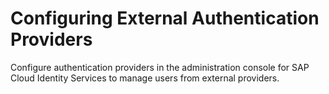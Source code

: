 <!-- loio4f02f940c0ef4048a4bcc2496f44820e -->

# Configuring External Authentication Providers

Configure authentication providers in the administration console for SAP Cloud Identity Services to manage users from external providers.

